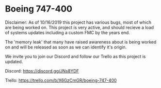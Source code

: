 # Boeing 747-400

Disclaimer: As of 10/16/2019 this project has various bugs, most of which are being worked on. This project is very active, and should recieve a load of systems updates including a custom FMC by the years end.

The 'memory leak' that many have raised awareness about is being worked on and will be released as soon as we can identify it's origin.

We invite you to join our Discord and follow our Trello as this project is updated.

Discord: https://discord.gg/JNs8YDF 

Trello: https://trello.com/b/X6GzCmGR/boeing-747-400


